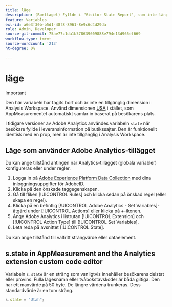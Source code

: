 ```yaml
---
title: läge
description: (Borttaget) Fyllde i 'Visitor State Report', som inte längre är tillgänglig.
feature: Variables
exl-id: a6e3f30b-b5d1-48f8-8961-8e9c6d4d29da
role: Admin, Developer
source-git-commit: 75ae77c1da1b578639609888e794e13d965ef669
workflow-type: tm+mt
source-wordcount: '213'
ht-degree: 0%

---
```


# läge

>[!IMPORTANT]
>
>Den här variabeln har tagits bort och är inte en tillgänglig dimension i Analysis Workspace. Använd dimensionen [USA](/help/components/dimensions/us-states.md) i stället, som AppMeasurementet automatiskt samlar in baserat på besökarens plats.

I tidigare versioner av Adobe Analytics användes variabeln `state` när besökare fyllde i leveransinformation på butikssajter. Den är funktionellt identisk med en prop, men är inte tillgänglig i Analysis Workspace.

## Läge som använder Adobe Analytics-tillägget

Du kan ange tillstånd antingen när Analytics-tillägget (globala variabler) konfigureras eller under regler.

1. Logga in på [Adobe Experience Platform Data Collection](https://experience.adobe.com/data-collection) med dina inloggningsuppgifter för AdobeID.
2. Klicka på den önskade taggegenskapen.
3. Gå till fliken [!UICONTROL Rules] och klicka sedan på önskad regel (eller skapa en regel).
4. Klicka på en befintlig [!UICONTROL Adobe Analytics - Set Variables]-åtgärd under [!UICONTROL Actions] eller klicka på +-ikonen.
5. Ange Adobe Analytics i listrutan [!UICONTROL Extension] och [!UICONTROL Action Type] till [!UICONTROL Set Variables].
6. Leta reda på avsnittet [!UICONTROL State].

Du kan ange tillstånd till valfritt strängvärde eller dataelement.

## s.state in AppMeasurement and the Analytics extension custom code editor

Variabeln `s.state` är en sträng som vanligtvis innehåller besökarens delstat eller provins. Fulla lägesnamn eller tvåbokstavskoder är båda giltiga. Den har ett maxvärde på 50 byte. De längre värdena trunkeras. Dess standardvärde är en tom sträng.

```js
s.state = "Utah";
```
